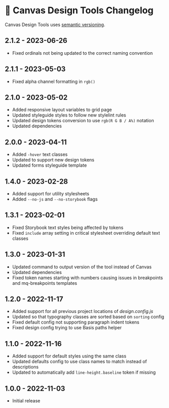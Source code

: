 # 📅 Canvas Design Tools Changelog

Canvas Design Tools uses [semantic versioning](https://semver.org/).

## 2.1.2 - 2023-06-26

* Fixed ordinals not being updated to the correct naming convention

## 2.1.1 - 2023-05-03

* Fixed alpha channel formatting in `rgb()`

## 2.1.0 - 2023-05-02

* Added responsive layout variables to grid page
* Updated styleguide styles to follow new stylelint rules
* Updated design tokens conversion to use `rgb(R G B / A%)` notation
* Updated dependencies

## 2.0.0 - 2023-04-11

* Added `-hover` text classes
* Updated to support new design tokens
* Updated forms styleguide template

## 1.4.0 - 2023-02-28

* Added support for utility stylesheets
* Added `--no-js` and `--no-storybook` flags

## 1.3.1 - 2023-02-01

* Fixed Storybook text styles being affected by tokens
* Fixed `include` array setting in critical stylesheet overriding default text classes

## 1.3.0 - 2023-01-31

* Updated command to output version of the tool instead of Canvas
* Updated dependencies
* Fixed token names starting with numbers causing issues in breakpoints and mq-breakpoints templates

## 1.2.0 - 2022-11-17

* Added support for all previous project locations of _design.config.js_
* Updated so that typography classes are sorted based on `sorting` config
* Fixed default config not supporting paragraph indent tokens
* Fixed design config trying to use Basis paths helper

## 1.1.0 - 2022-11-16

* Added support for default styles using the same class
* Updated defaults config to use class names to match instead of descriptions
* Updated to automatically add `line-height.baseline` token if missing

## 1.0.0 - 2022-11-03

* Initial release
